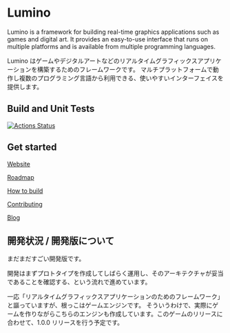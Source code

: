 ﻿Lumino
========
Lumino is a framework for building real-time graphics applications such as games and digital art.
It provides an easy-to-use interface that runs on multiple platforms and is available from multiple programming languages.

Lumino はゲームやデジタルアートなどのリアルタイムグラフィックスアプリケーションを構築するためのフレームワークです。
マルチプラットフォームで動作し複数のプログラミング言語から利用できる、使いやすいインターフェイスを提供します。


Build and Unit Tests
--------

[![Actions Status](https://github.com/lriki/Lumino/workflows/Build%20engine/badge.svg)](https://github.com/lriki/Lumino/actions)



Get started
--------

[Website](https://lriki.github.io/lumino/)

[Roadmap](https://github.com/lriki/Lumino/wiki/ProjectRoadmap)

[How to build](docs/HowToBuild.md)

[Contributing](.github/CONTRIBUTING.md)

[Blog](http://luminolog.hatenablog.com/)


開発状況 / 開発版について
--------
まだまだすごい開発版です。

開発はまずプロトタイプを作成してしばらく運用し、そのアーキテクチャが妥当であることを確認する、という流れで進めています。

一応「リアルタイムグラフィックスアプリケーションのためのフレームワーク」と謳っていますが、根っこはゲームエンジンです。 そういうわけで、実際にゲームを作りながらこちらのエンジンも作成しています。このゲームのリリースに合わせて、1.0.0 リリースを行う予定です。
